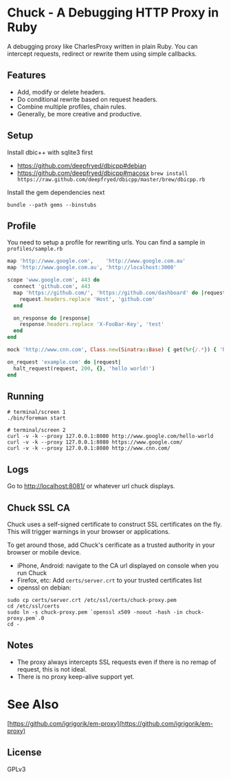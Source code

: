 # Chuck - A Debugging HTTP Proxy in Ruby

A debugging proxy like CharlesProxy written in plain Ruby. You can intercept requests,
redirect or rewrite them using simple callbacks.

## Features

* Add, modify or delete headers.
* Do conditional rewrite based on request headers.
* Combine multiple profiles, chain rules.
* Generally, be more creative and productive.

## Setup

Install dbic++ with sqlite3 first

* https://github.com/deepfryed/dbicpp#debian
* https://github.com/deepfryed/dbicpp#macosx 
  `brew install https://raw.github.com/deepfryed/dbicpp/master/brew/dbicpp.rb`

Install the gem dependencies next

```
bundle --path gems --binstubs
```

## Profile

You need to setup a profile for rewriting urls. You can find a sample in `profiles/sample.rb`

```ruby
map 'http://www.google.com',    'http://www.google.com.au'
map 'http://www.google.com.au', 'http://localhost:3000'

scope 'www.google.com', 443 do
  connect 'github.com', 443
  map 'https://github.com/', 'https://github.com/dashboard' do |request|
    request.headers.replace 'Host', 'github.com'
  end

  on_response do |response|
    response.headers.replace 'X-FooBar-Key', 'test'
  end
end

mock 'http://www.cnn.com', Class.new(Sinatra::Base) { get(%r{/.*}) { 'hot news'} }

on_request 'example.com' do |request|
  halt_request(request, 200, {}, 'hello world!')
end

```

## Running

```
# terminal/screen 1
./bin/foreman start

# terminal/screen 2
curl -v -k --proxy 127.0.0.1:8080 http://www.google.com/hello-world
curl -v -k --proxy 127.0.0.1:8080 https://www.google.com/
curl -v -k --proxy 127.0.0.1:8080 http://www.cnn.com/
```

## Logs

Go to [http://localhost:8081/](http://localhost:8081/) or whatever url chuck displays.


## Chuck SSL CA

Chuck uses a self-signed certificate to construct SSL certificates on the fly. This will trigger warnings in
your browser or applications.

To get around those, add Chuck's cerificate as a trusted authority in your browser or mobile device.

* iPhone, Android: navigate to the CA url displayed on console when you run Chuck
* Firefox, etc: Add `certs/server.crt` to your trusted certificates list
* openssl on debian:

```
sudo cp certs/server.crt /etc/ssl/certs/chuck-proxy.pem
cd /etc/ssl/certs
sudo ln -s chuck-proxy.pem `openssl x509 -noout -hash -in chuck-proxy.pem`.0
cd -
```

## Notes

* The proxy always intercepts SSL requests even if there is no remap of request, this is not ideal.
* There is no proxy keep-alive support yet.

# See Also
[https://github.com/igrigorik/em-proxy](https://github.com/igrigorik/em-proxy)

## License
GPLv3
